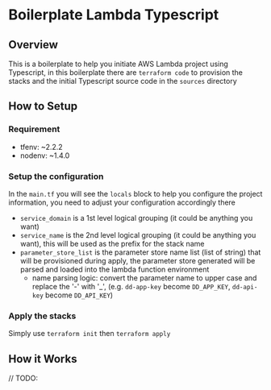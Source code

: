 # Boilerplate Lambda Typescript

## Overview
This is a boilerplate to help you initiate AWS Lambda project using Typescript, in this boilerplate there are `terraform code` to provision the stacks and the initial Typescript source code in the `sources` directory

## How to Setup

### Requirement
- tfenv: ~2.2.2
- nodenv: ~1.4.0

### Setup the configuration
In the `main.tf` you will see the `locals` block to help you configure the project information, you need to adjust your configuration accordingly there
- `service_domain` is a 1st level logical grouping (it could be anything you want)
- `service_name` is the 2nd level logical grouping (it could be anything you want), this will be used as the prefix for the stack name
- `parameter_store_list` is the parameter store name list (list of string) that will be provisioned during apply, the parameter store generated will be parsed and loaded into the lambda function environment
	- name parsing logic: convert the parameter name to upper case and replace the '-' with '_', (e.g. `dd-app-key` become `DD_APP_KEY`, `dd-api-key` become `DD_API_KEY`)

### Apply the stacks
Simply use `terraform init` then `terraform apply`

## How it Works
// TODO:
